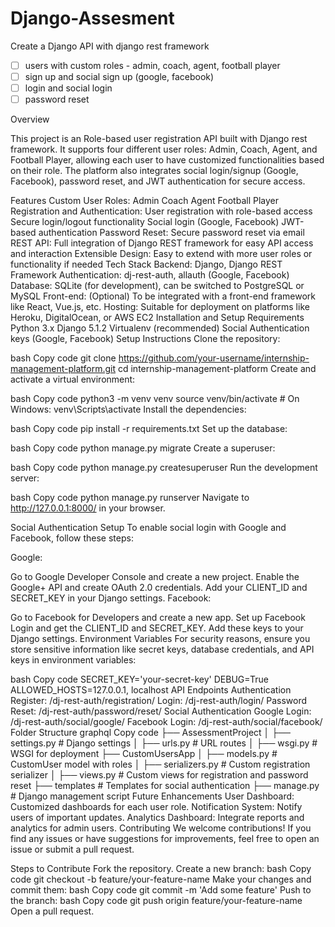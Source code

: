 # Django-Assesment

Create a Django API with django rest framework

- [ ]  users with custom roles - admin, coach, agent, football player
- [ ]  sign up and social sign up (google, facebook)
- [ ]  login and social login
- [ ]  password reset

Overview

This project is an Role-based user registration API built with Django rest framework. It supports four different user roles: Admin, Coach, Agent, and Football Player, allowing each user to have customized functionalities based on their role. The platform also integrates social login/signup (Google, Facebook), password reset, and JWT authentication for secure access.

Features
Custom User Roles:
Admin
Coach
Agent
Football Player
Registration and Authentication:
User registration with role-based access
Secure login/logout functionality
Social login (Google, Facebook)
JWT-based authentication
Password Reset:
Secure password reset via email
REST API:
Full integration of Django REST framework for easy API access and interaction
Extensible Design:
Easy to extend with more user roles or functionality if needed
Tech Stack
Backend: Django, Django REST Framework
Authentication: dj-rest-auth, allauth (Google, Facebook)
Database: SQLite (for development), can be switched to PostgreSQL or MySQL
Front-end: (Optional) To be integrated with a front-end framework like React, Vue.js, etc.
Hosting: Suitable for deployment on platforms like Heroku, DigitalOcean, or AWS EC2
Installation and Setup
Requirements
Python 3.x
Django 5.1.2
Virtualenv (recommended)
Social Authentication keys (Google, Facebook)
Setup Instructions
Clone the repository:

bash
Copy code
git clone https://github.com/your-username/internship-management-platform.git
cd internship-management-platform
Create and activate a virtual environment:

bash
Copy code
python3 -m venv venv
source venv/bin/activate  # On Windows: venv\Scripts\activate
Install the dependencies:

bash
Copy code
pip install -r requirements.txt
Set up the database:

bash
Copy code
python manage.py migrate
Create a superuser:

bash
Copy code
python manage.py createsuperuser
Run the development server:

bash
Copy code
python manage.py runserver
Navigate to http://127.0.0.1:8000/ in your browser.

Social Authentication Setup
To enable social login with Google and Facebook, follow these steps:

Google:

Go to Google Developer Console and create a new project.
Enable the Google+ API and create OAuth 2.0 credentials.
Add your CLIENT_ID and SECRET_KEY in your Django settings.
Facebook:

Go to Facebook for Developers and create a new app.
Set up Facebook Login and get the CLIENT_ID and SECRET_KEY.
Add these keys to your Django settings.
Environment Variables
For security reasons, ensure you store sensitive information like secret keys, database credentials, and API keys in environment variables:

bash
Copy code
SECRET_KEY='your-secret-key'
DEBUG=True
ALLOWED_HOSTS=127.0.0.1, localhost
API Endpoints
Authentication
Register: /dj-rest-auth/registration/
Login: /dj-rest-auth/login/
Password Reset: /dj-rest-auth/password/reset/
Social Authentication
Google Login: /dj-rest-auth/social/google/
Facebook Login: /dj-rest-auth/social/facebook/
Folder Structure
graphql
Copy code
├── AssessmentProject
│   ├── settings.py       # Django settings
│   ├── urls.py           # URL routes
│   ├── wsgi.py           # WSGI for deployment
├── CustomUsersApp
│   ├── models.py         # CustomUser model with roles
│   ├── serializers.py    # Custom registration serializer
│   ├── views.py          # Custom views for registration and password reset
├── templates              # Templates for social authentication
├── manage.py              # Django management script
Future Enhancements
User Dashboard: Customized dashboards for each user role.
Notification System: Notify users of important updates.
Analytics Dashboard: Integrate reports and analytics for admin users.
Contributing
We welcome contributions! If you find any issues or have suggestions for improvements, feel free to open an issue or submit a pull request.

Steps to Contribute
Fork the repository.
Create a new branch:
bash
Copy code
git checkout -b feature/your-feature-name
Make your changes and commit them:
bash
Copy code
git commit -m 'Add some feature'
Push to the branch:
bash
Copy code
git push origin feature/your-feature-name
Open a pull request.

